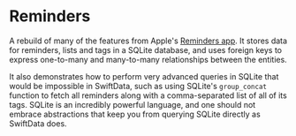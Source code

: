 # Reminders

A rebuild of many of the features from Apple's [Reminders app][reminders-app-store]. It stores data
for reminders, lists and tags in a SQLite database, and uses foreign keys to express one-to-many
and many-to-many relationships between the entities.

It also demonstrates how to perform very advanced queries in SQLite that would be impossible in
SwiftData, such as using SQLite's `group_concat` function to fetch all reminders along with a 
comma-separated list of all of its tags. SQLite is an incredibly powerful language, and one should
not embrace abstractions that keep you from querying SQLite directly as SwiftData does.

[reminders-app-store]: https://apps.apple.com/us/app/reminders/id1108187841
[tags-concat]: https://github.com/pointfreeco/sharing-grdb/blob/0391201992241f62e7bd10c8d1ece63b078c16ad/Examples/Reminders/RemindersListDetail.swift#L146-L147

